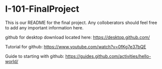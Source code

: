 # I-101-FinalProject
This is our README for the final project.
Any colloberators should feel free to add any important information here. 

github for desktop download located here: https://desktop.github.com/

Tutorial for github:
https://www.youtube.com/watch?v=0fKg7e37bQE

Guide to starting with github:
https://guides.github.com/activities/hello-world/



